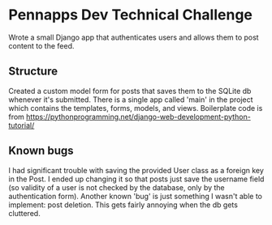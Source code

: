 # Pennapps Dev Technical Challenge
Wrote a small Django app that authenticates users and allows them to post content to the feed.

## Structure
Created a custom model form for posts that saves them to the SQLite db whenever it's submitted. There is a single app called 'main' in the project which contains the templates, forms, models, and views. Boilerplate code is from https://pythonprogramming.net/django-web-development-python-tutorial/

## Known bugs
I had significant trouble with saving the provided User class as a foreign key in the Post. I ended up changing it so that posts just save the username field (so validity of a user is not checked by the database, only by the authentication form). Another known 'bug' is just something I wasn't able to implement: post deletion. This gets fairly annoying when the db gets cluttered.
